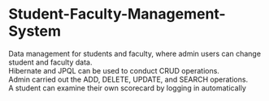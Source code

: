 # Student-Faculty-Management-System
Data management for students and faculty, where admin users can change student and faculty data.<br> Hibernate and JPQL can be used to conduct CRUD operations.<br> Admin carried out the ADD, DELETE, UPDATE, and SEARCH operations.<br> A student can examine their own scorecard by logging in automatically
